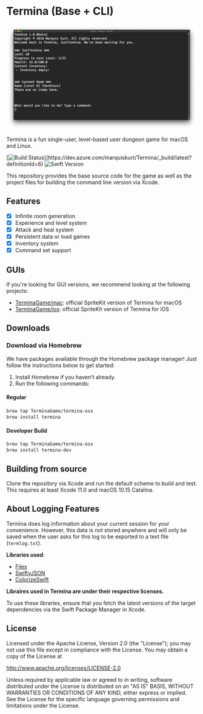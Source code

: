 # Termina (Base + CLI)

![Screenshot](img/screenshot.png)

Termina is a fun single-user, level-based user dungeon game for macOS and Linux.

[![Build Status](https://dev.azure.com/marquiskurt/Termina/_apis/build/status/Termina%20Base%20CI%20(Signed,%20Unstable))](https://dev.azure.com/marquiskurt/Termina/_build/latest?definitionId=6)
![Swift Version](https://img.shields.io/badge/swift-5.0-orange.svg)

This repository provides the base source code for the game as well as the project files for building the command line version via Xcode.

## Features
- [x] Infinite room generation
- [x] Experience and level system
- [x] Attack and heal system
- [x] Persistent data or load games
- [x] Inventory system
- [x] Command set support

## GUIs
If you're looking for GUI versions, we recommend looking at the following projects:
- [TerminaGame/mac](https://github.com/TerminaGame/mac): official SpriteKit version of Termina for macOS
- [TerminaGame/ios](https://github.com/TerminaGame/ios): official SpriteKit version of Termina for iOS

## Downloads

### Download via Homebrew
We have packages available through the Homebrew package manager! Just follow the instructions below to get started:

1. Install Homebrew if you haven't already.
2. Run the following commands:

#### Regular
```
brew tap TerminaGame/termina-osx
brew install termina
```

#### Developer Build
```
brew tap TerminaGame/termina-osx
brew install termina-dev
```

## Building from source
Clone the repository via Xcode and run the default scheme to build and test. This requires at least Xcode 11.0 and macOS 10.15 Catalina.

## About Logging Features
Termina does log information about your current session for your convenience. However, this data is _not_ stored anywhere and will only be saved when the user asks for this log to be exported to a text file (`termlog.txt`).

**Libraries used**:
- [Files](https://github.com/JohnSundell/Files)
- [SwiftyJSON](https://github.com/SwiftyJSON/SwiftyJSON)
- [ColorizeSwift](https://github.com/mtynior/ColorizeSwift/)

**Libraires used in Termina are under their respective licenses.**

To use these libraries, ensure that you  fetch the latest versions of the target dependencies via the Swift Package Manager in Xcode.

## License
Licensed under the Apache License, Version 2.0 (the "License");
you may not use this file except in compliance with the License.
You may obtain a copy of the License at

http://www.apache.org/licenses/LICENSE-2.0

Unless required by applicable law or agreed to in writing, software
distributed under the License is distributed on an "AS IS" BASIS,
WITHOUT WARRANTIES OR CONDITIONS OF ANY KIND, either express or implied.
See the License for the specific language governing permissions and
limitations under the License.
